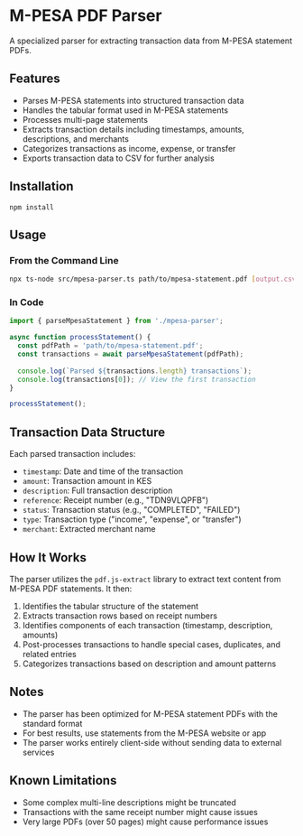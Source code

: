 # M-PESA PDF Parser

A specialized parser for extracting transaction data from M-PESA statement PDFs.

## Features

- Parses M-PESA statements into structured transaction data
- Handles the tabular format used in M-PESA statements
- Processes multi-page statements
- Extracts transaction details including timestamps, amounts, descriptions, and merchants
- Categorizes transactions as income, expense, or transfer
- Exports transaction data to CSV for further analysis

## Installation

```
npm install
```

## Usage

### From the Command Line

```bash
npx ts-node src/mpesa-parser.ts path/to/mpesa-statement.pdf [output.csv]
```

### In Code

```typescript
import { parseMpesaStatement } from './mpesa-parser';

async function processStatement() {
  const pdfPath = 'path/to/mpesa-statement.pdf';
  const transactions = await parseMpesaStatement(pdfPath);
  
  console.log(`Parsed ${transactions.length} transactions`);
  console.log(transactions[0]); // View the first transaction
}

processStatement();
```

## Transaction Data Structure

Each parsed transaction includes:

- `timestamp`: Date and time of the transaction
- `amount`: Transaction amount in KES
- `description`: Full transaction description
- `reference`: Receipt number (e.g., "TDN9VLQPFB")
- `status`: Transaction status (e.g., "COMPLETED", "FAILED")
- `type`: Transaction type ("income", "expense", or "transfer")
- `merchant`: Extracted merchant name

## How It Works

The parser utilizes the `pdf.js-extract` library to extract text content from M-PESA PDF statements. It then:

1. Identifies the tabular structure of the statement
2. Extracts transaction rows based on receipt numbers
3. Identifies components of each transaction (timestamp, description, amounts)
4. Post-processes transactions to handle special cases, duplicates, and related entries
5. Categorizes transactions based on description and amount patterns

## Notes

- The parser has been optimized for M-PESA statement PDFs with the standard format
- For best results, use statements from the M-PESA website or app
- The parser works entirely client-side without sending data to external services

## Known Limitations

- Some complex multi-line descriptions might be truncated
- Transactions with the same receipt number might cause issues
- Very large PDFs (over 50 pages) might cause performance issues
